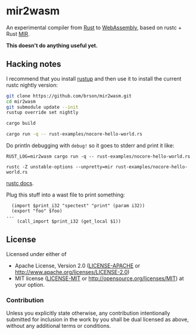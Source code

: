 # mir2wasm

An experimental compiler from [Rust] to [WebAssembly], based on rustc + Rust [MIR].

**This doesn't do anything useful yet.**

## Hacking notes

I recommend that you install [rustup] and then use it to
install the current rustc nightly version:

```sh
git clone https://github.com/brson/mir2wasm.git
cd mir2wasm
git submodule update --init
rustup override set nightly
```

```sh
cargo build
```

```sh
cargo run -q -- rust-examples/nocore-hello-world.rs
```

Do println debugging with `debug!` so it goes to stderr and print it like:

```
RUST_LOG=mir2wasm cargo run -q -- rust-examples/nocore-hello-world.rs
```

```
rustc -Z unstable-options --unpretty=mir rust-examples/nocore-hello-world.rs
```

[rustc docs](https://manishearth.github.io/rust-internals-docs/rustc/index.html).

Plug this stuff into a wast file to print something:

```
  (import $print_i32 "spectest" "print" (param i32))
  (export "foo" $foo)
...
    (call_import $print_i32 (get_local $1))
```

## License

Licensed under either of
  * Apache License, Version 2.0 ([LICENSE-APACHE](LICENSE-APACHE) or
    http://www.apache.org/licenses/LICENSE-2.0)
  * MIT license ([LICENSE-MIT](LICENSE-MIT) or
    http://opensource.org/licenses/MIT) at your option.

### Contribution

Unless you explicitly state otherwise, any contribution intentionally submitted
for inclusion in the work by you shall be dual licensed as above, without any
additional terms or conditions.

[Rust]: https://www.rust-lang.org/
[WebAssembly]: https://webassembly.github.io/
[MIR]: https://github.com/rust-lang/rfcs/blob/master/text/1211-mir.md
[rustup]: https://www.rustup.rs
